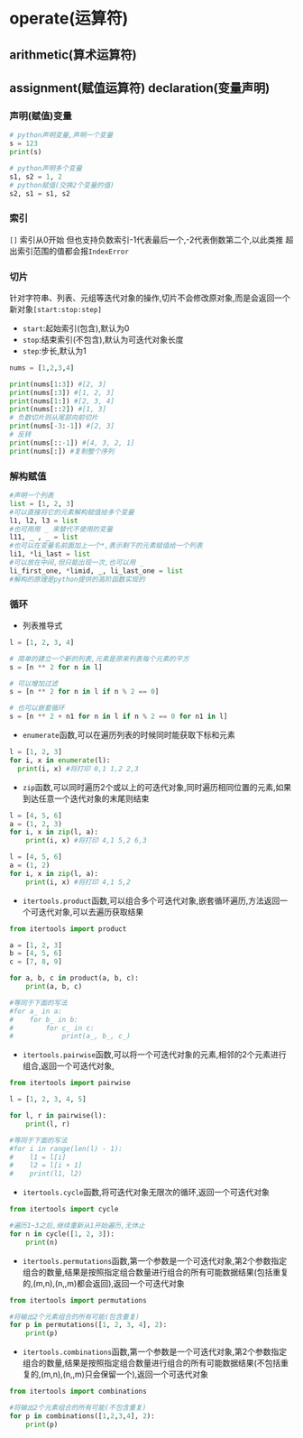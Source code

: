 # operate(运算符)

## arithmetic(算术运算符)



## assignment(赋值运算符) declaration(变量声明)

### 声明(赋值)变量

```python
# python声明变量,声明一个变量
s = 123
print(s)

# python声明多个变量
s1, s2 = 1, 2
# python赋值(交换2个变量的值)
s2, s1 = s1, s2
```

### 索引

`[]` 索引从0开始 但也支持负数索引-1代表最后一个,-2代表倒数第二个,以此类推
超出索引范围的值都会报`IndexError`

### 切片

针对字符串、列表、元组等迭代对象的操作,切片不会修改原对象,而是会返回一个新对象`[start:stop:step]`
+ `start`:起始索引(包含),默认为0
+ `stop`:结束索引(不包含),默认为可迭代对象长度
+ `step`:步长,默认为1
```python
nums = [1,2,3,4]

print(nums[1:3]) #[2, 3]
print(nums[:3]) #[1, 2, 3]
print(nums[1:]) #[2, 3, 4]
print(nums[::2]) #[1, 3]
# 负数切片则从尾部向前切片
print(nums[-3:-1]) #[2, 3]
# 反转
print(nums[::-1]) #[4, 3, 2, 1]
print(nums[:]) #复制整个序列
```

### 解构赋值
```python
#声明一个列表
list = [1, 2, 3]
#可以直接将它的元素解构赋值给多个变量
l1, l2, l3 = list
#也可用用 _ 来替代不使用的变量
l11, _ , _ = list
#也可以在变量名前面加上一个*,表示剩下的元素赋值给一个列表
li1, *li_last = list
#可以放在中间,但只能出现一次,也可以用 _
li_first_one, *limid, _, li_last_one = list
#解构的原理是python提供的高阶函数实现的
```

### 循环
+ 列表推导式
```python
l = [1, 2, 3, 4]

# 简单的建立一个新的列表,元素是原来列表每个元素的平方
s = [n ** 2 for n in l]

# 可以增加过滤
s = [n ** 2 for n in l if n % 2 == 0]

# 也可以嵌套循环
s = [n ** 2 + n1 for n in l if n % 2 == 0 for n1 in l]
```
+ `enumerate`函数,可以在遍历列表的时候同时能获取下标和元素
```python
l = [1, 2, 3]
for i, x in enumerate(l):
  print(i, x) #将打印 0,1 1,2 2,3
```
+ `zip`函数,可以同时遍历2个或以上的可迭代对象,同时遍历相同位置的元素,如果到达任意一个迭代对象的末尾则结束
```python
l = [4, 5, 6]
a = (1, 2, 3)
for i, x in zip(l, a):
    print(i, x) #将打印 4,1 5,2 6,3

l = [4, 5, 6]
a = (1, 2)
for i, x in zip(l, a):
    print(i, x) #将打印 4,1 5,2
```
+ `itertools.product`函数,可以组合多个可迭代对象,嵌套循环遍历,方法返回一个可迭代对象,可以去遍历获取结果
```python
from itertools import product

a = [1, 2, 3]
b = [4, 5, 6]
c = [7, 8, 9]

for a, b, c in product(a, b, c):
    print(a, b, c)

#等同于下面的写法
#for a_ in a:
#    for b_ in b:
#        for c_ in c:
#            print(a_, b_, c_)
```
+ `itertools.pairwise`函数,可以将一个可迭代对象的元素,相邻的2个元素进行组合,返回一个可迭代对象,
```python
from itertools import pairwise

l = [1, 2, 3, 4, 5]

for l, r in pairwise(l):
    print(l, r)

#等同于下面的写法
#for i in range(len(l) - 1):
#    l1 = l[i]
#    l2 = l[i + 1]
#    print(l1, l2)
```
+ `itertools.cycle`函数,将可迭代对象无限次的循环,返回一个可迭代对象
```python
from itertools import cycle

#遍历1~3之后,继续重新从1开始遍历,无休止
for n in cycle([1, 2, 3]):
    print(n)
```
+ `itertools.permutations`函数,第一个参数是一个可迭代对象,第2个参数指定组合的数量,结果是按照指定组合数量进行组合的所有可能数据结果(包括重复的,(m,n),(n,,m)都会返回),返回一个可迭代对象
```python
from itertools import permutations

#将输出2个元素组合的所有可能(包含重复)
for p in permutations([1, 2, 3, 4], 2):
    print(p)
```
+ `itertools.combinations`函数,第一个参数是一个可迭代对象,第2个参数指定组合的数量,结果是按照指定组合数量进行组合的所有可能数据结果(不包括重复的,(m,n),(n,,m)只会保留一个),返回一个可迭代对象
```python
from itertools import combinations

#将输出2个元素组合的所有可能(不包含重复)
for p in combinations([1,2,3,4], 2):
    print(p)

```

